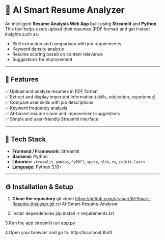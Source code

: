 # 🧠 AI Smart Resume Analyzer

An intelligent **Resume Analysis Web App** built using **Streamlit** and **Python**.  
This tool helps users upload their resumes (PDF format) and get instant insights such as:
- Skill extraction and comparison with job requirements
- Keyword density analysis
- Resume scoring based on content relevance
- Suggestions for improvement

---

## 🚀 Features
✅ Upload and analyze resumes in PDF format  
✅ Extract and display important information (skills, education, experience)  
✅ Compare user skills with job descriptions  
✅ Keyword frequency analysis  
✅ AI-based resume score and improvement suggestions  
✅ Simple and user-friendly Streamlit interface  

---

## 🧩 Tech Stack
- **Frontend / Framework:** Streamlit  
- **Backend:** Python  
- **Libraries:** `streamlit`, `pandas`, `PyPDF2`, `spacy`, `nltk`, `re`, `scikit-learn`  
- **Language:** Python 3.10+

---

## ⚙️ Installation & Setup

1. **Clone the repository**
   git clone https://github.com/urvisuri/AI-Smart-Resume-Analyser.git
   cd AI-Smart-Resume-Analyser
   
2. Install dependencies
   pip install -r requirements.txt

3.Run the app
  streamlit run app.py

4.Open your browser and go to:
  http://localhost:8501
